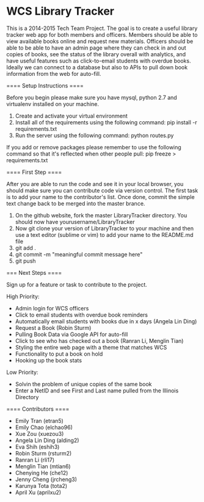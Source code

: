 WCS Library Tracker 
=============

This is a 2014-2015 Tech Team Project. 
The goal is to create a useful library tracker web app for both members and officers. Members should be able to view available books online and request new materials. Officers should be able to be able to have an admin page where they can check in and out copies of books, see the status of the library overall with analytics, and have useful features such as click-to-email students with overdue books. Ideally we can connect to a database but also to APIs to pull down book information from the web for auto-fill. 

==== Setup Instructions ====

Before you begin please make sure you have mysql, python 2.7 and virtualenv installed on your machine.

1. Create and activate your virtual environment
2. Install all of the requirements using the following command:
pip install -r requirements.txt
3. Run the server using the following command:
python routes.py

If you add or remove packages please remember to use the following command so that it's reflected when other people pull:
pip freeze > requirements.txt

==== First Step ====

After you are able to run the code and see it in your local browser,
you should make sure you can contribute code via version control. 
The first task is to add your name to the contributor's list. 
Once done, commit the simple text change back to be merged into the master brance. 

1. On the github website, fork the master LibraryTracker directory. You should now have yourusername/LibraryTracker
2. Now git clone your version of LibraryTracker to your machine and then use a text editor (sublime or vim) to add your name to the README.md file
3. git add . 
4. git commit -m "meaningful commit message here"
5. git push

=== Next Steps ====

Sign up for a feature or task to contribute to the project.

High Priority: 

- Admin login for WCS officers 
- Click to email students with overdue book reminders 
- Automatically email students with books due in x days (Angela Lin Ding)
- Request a Book (Robin Sturm)
- Pulling Book Data via Google API for auto-fill
- Click to see who has checked out a book (Ranran Li, Menglin Tian)
- Styling the entire web page with a theme that matches WCS
- Functionality to put a book on hold 
- Hooking up the book stats 

Low Priority: 
- Solvin the problem of unique copies of the same book 
- Enter a NetID and see First and Last name pulled from the Illinois Directory

==== Contributors ====

- Emily Tran (etran5)
- Emily Chao (elchao96)
- Xue Zou (xuezou3)
- Angela Lin Ding (alding2)
- Eva Shih (eshih3)
- Robin Sturm (rsturm2)
- Ranran Li (rli17)
- Menglin Tian (mtian6)
- Chenying He (che12)
- Jenny Cheng (jrcheng3)
- Karunya Tota (tota2)
- April Xu (aprilxu2)
